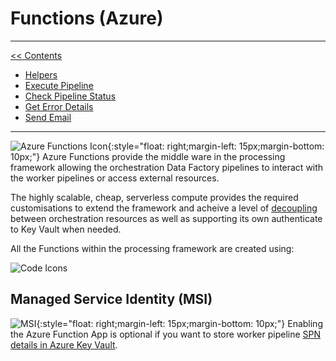 # Functions (Azure)

___
[<< Contents](/ADF.procfwk/contents) 

* [Helpers](/ADF.procfwk/helpers)
* [Execute Pipeline](/ADF.procfwk/executepipeline)
* [Check Pipeline Status](/ADF.procfwk/checkpipelinestatus)
* [Get Error Details](/ADF.procfwk/geterrordetails)
* [Send Email](/ADF.procfwk/sendemail)

___
![Azure Functions Icon](/ADF.procfwk/function.png){:style="float: right;margin-left: 15px;margin-bottom: 10px;"}
Azure Functions provide the middle ware in the processing framework allowing the orchestration Data Factory pipelines to interact with the worker pipelines or access external resources.

The highly scalable, cheap, serverless compute provides the required customisations to extend the framework and acheive a level of [decoupling](/ADF.procfwk/workerdecoupling) between orchestration resources as well as supporting its own authenticate to Key Vault when needed.

All the Functions within the processing framework are created using:

![Code Icons](/ADF.procfwk/csharpdotnetcore.png)

## Managed Service Identity (MSI)
![MSI](/ADF.procfwk/msi.png){:style="float: right;margin-left: 15px;margin-bottom: 10px;"}
Enabling the Azure Function App is optional if you want to store worker pipeline [SPN details in Azure Key Vault](/ADF.procfwk/spnhandling).